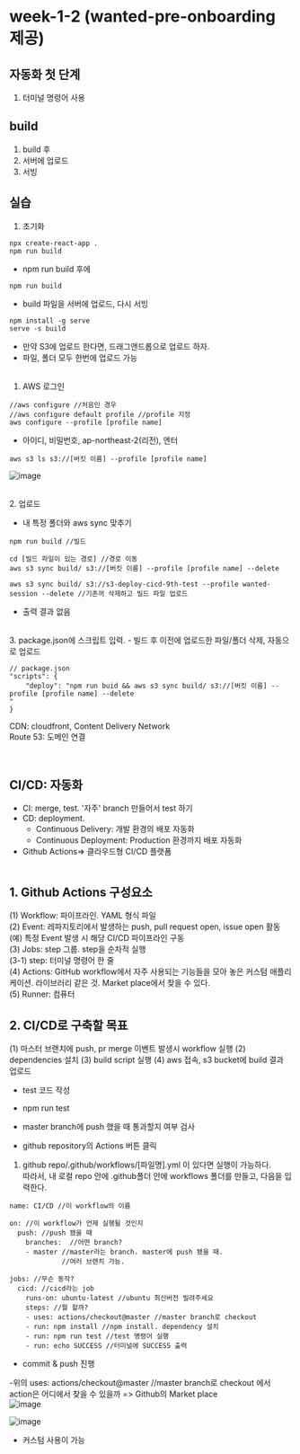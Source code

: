# week-1-2 (wanted-pre-onboarding 제공)

## 자동화 첫 단계

1. 터미널 명령어 사용

## build

1. build 후
2. 서버에 업로드
3. 서빙

## 실습

1. 초기화

```
npx create-react-app .
npm run build
```

- npm run build 후에

```
npm run build
```

- build 파일을 서버에 업로드, 다시 서빙

```
npm install -g serve
serve -s build
```

- 만약 S3에 업로드 한다면, 드래그앤드롭으로 업로드 하자.
- 파일, 폴더 모두 한번에 업로드 가능  
  <br/>

1. AWS 로그인

```
//aws configure //처음인 경우
//aws configure default profile //profile 지정
aws configure --profile [profile name]
```

- 아이디, 비밀번호, ap-northeast-2(리전), 엔터

```
aws s3 ls s3://[버킷 이름] --profile [profile name]
```

![image](https://user-images.githubusercontent.com/86847564/221370756-63125f7b-25c4-4279-a312-af2f59c9b16f.png)

<br/>
2. 업로드

- 내 특정 폴더와 aws sync 맞추기

```
npm run build //빌드

cd [빌드 파일이 있는 경로] //경로 이동
aws s3 sync build/ s3://[버킷 이름] --profile [profile name] --delete

aws s3 sync build/ s3://s3-deploy-cicd-9th-test --profile wanted-session --delete //기존꺼 삭제하고 빌드 파일 업로드
```

- 출력 결과 없음

<br/>
3. package.json에 스크립트 입력. 
- 빌드 후 이전에 업로드한 파일/폴더 삭제, 자동으로 업로드

```
// package.json
"scripts": {
    "deploy": "npm run buid && aws s3 sync build/ s3://[버킷 이름] --profile [profile name] --delete
"
}

```

CDN: cloudfront, Content Delivery Network  
Route 53: 도메인 연결

<br/>

## CI/CD: 자동화

- CI: merge, test. '자주' branch 만들어서 test 하기
- CD: deployment.
  - Continuous Delivery: 개발 환경의 배포 자동화
  - Continuous Deployment: Production 환경까지 배포 자동화
- Github Actions=> 클라우드형 CI/CD 플랫폼  
  <br/>

## 1. Github Actions 구성요소

(1) Workflow: 파이프라인. YAML 형식 파일  
(2) Event: 레파지토리에서 발생하는 push, pull request open, issue open 활동 (예) 특정 Event 발생 시 해당 CI/CD 파이프라인 구동  
(3) Jobs: step 그룹. step을 순차적 실행  
(3-1) step: 터미널 명령어 한 줄  
(4) Actions: GitHub workflow에서 자주 사용되는 기능들을 모아 놓은 커스텀 애플리케이션. 라이브러리 같은 것. Market place에서 찾을 수 있다.  
(5) Runner: 컴퓨터

## 2. CI/CD로 구축할 목표

(1) 마스터 브랜치에 push, pr merge 이벤트 발생시 workflow 실행
(2) dependencies 설치
(3) build script 실행
(4) aws 접속, s3 bucket에 build 결과 업로드

- test 코드 작성
- npm run test
- master branch에 push 했을 때 통과할지 여부 검사

- github repository의 Actions 버튼 클릭

1. github repo/.github/workflows/[파일명].yml 이 있다면 실행이 가능하다.  
   따라서, 내 로컬 repo 안에 .github폴더 안에 workflows 폴더를 만들고, 다음을 입력한다.

```
name: CI/CD //이 workflow의 이름

on: //이 workflow가 언제 실행될 것인지
  push: //push 됐을 때
    branches:  //어떤 branch?
    - master //master라는 branch. master에 push 됐을 때.
             //여러 브랜치 가능.

jobs: //무슨 동작?
  cicd: //cicd라는 job
    runs-on: ubuntu-latest //ubuntu 최신버전 빌려주세요
    steps: //뭘 할까?
    - uses: actions/checkout@master //master branch로 checkout
    - run: npm install //npm install. dependency 설치
    - run: npm run test //test 명령어 실행
    - run: echo SUCCESS //터미널에 SUCCESS 출력

```

- commit & push 진행

-위의 uses: actions/checkout@master //master branch로 checkout 에서 action은 어디에서 찾을 수 있을까 => Github의 Market place  
![image](https://user-images.githubusercontent.com/86847564/221394896-a751c699-d582-4d4b-bfc9-0b5c812eeed6.png)

![image](https://user-images.githubusercontent.com/86847564/221394933-c041c6a0-713f-4f06-9f85-489cf7065522.png)

- 커스텀 사용이 가능
